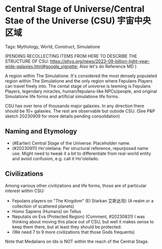 # Central Stage of Universe/Central Stae of the Universe (CSU) 宇宙中央区域

Tags: Mythology, World, Construct, Simulatione

(PENDING RECOLLECTING ITEMS FROM HERE TO DESCRIBE THE STRUCTURE OF CSU: https://phys.org/news/2023-09-billion-light-year-wide-galaxies.html#google_vignette; Also let's do Reference MD )

A region within The Simulatione. It's considered the most densely populated region within The Simulatione and the only region where Fepulans Players can travel freely into. The cental stage of universe is teeming is Fepulans Players, legendary miracles, human/fepulans-like NPCs/people, and original Simulatione life forms and artificial simulatione life forms. 

CSU has over tens of thousands major galaxies. In any direction there should be 10+ galaxies. The rest are observable but outside CSU.
(See P&P sketch 20230909 for more details pending consolidation)

## Naming and Etymology

* (#Earlier) Central Stage of the Universe: Placeholder name.
* (#20230911) Ho'oleilana: Per structural reference, repurposed name use. Might need to tweak it a bit to differentiate from real-world entity and avoid confusion, e.g. call it Ho'oleilado.

## Civilizations

Among various other civilizations and life forms, those are of particular interest within CSU:

* Fepulans players on "The Kingdom" (El Starkan 艾斯达坦) (A realm or a collection of scattered planets)
* Homo Sapiens (Humans) on Tellus
* Neputalis on Eva (Protected Region) (Comment, #20230831) I was thinking about moving this place out of CSU, but well it makes sense to keep them there, but at least they should be protected.
* (We need 7 to 9 more civilizations that those Gods frequents)

Note that Medalians on Ids is NOT within the reach of the Central Stage.